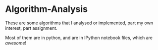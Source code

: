 # Algorithm-Analysis

These are some algorithms that I analysed or implemented, part my own interest, part assignment.

Most of them are in python, and are in IPython notebook files, which are *awesome*!

